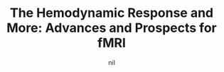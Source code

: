 ---
title: "The Hemodynamic Response and More: Advances and Prospects for fMRI"
project_id: 
date: nil
conference_id: ""
presenters:
   - peter_bandettini
summary: "<p>Yale University, New Haven, CT</p>"
file: /assets/presentations/T112.ppt
filename: T112.ppt
layout: presentation
---